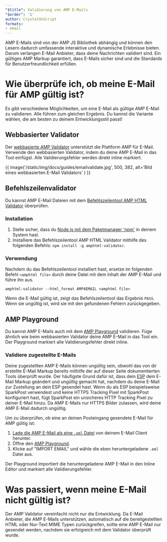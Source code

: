 ```yaml
---
"$title": Validierung von AMP E-Mails
"$order": '1'
author: CrystalOnScript
formats:
- email
---
```


AMP E-Mails sind von der AMP JS Bibliothek abhängig und können den Lesern dadurch umfassende interaktive und dynamische Erlebnisse bieten. Darum verlangen E-Mail Anbieter, dass deine Nachrichten validiert sind. Ein gültiges AMP Markup garantiert, dass E-Mails sicher sind und die Standards für Benutzerfreundlichkeit erfüllen.

# Wie überprüfe ich, ob meine E-Mail für AMP gültig ist?

Es gibt verschiedene Möglichkeiten, um eine E-Mail als gültige AMP E-Mail zu validieren. Alle führen zum gleichen Ergebnis. Du kannst die Variante wählen, die am besten zu deinem Entwicklungsstil passt!

## Webbasierter Validator

Der [webbasierte AMP Validator](https://validator.ampproject.org/#htmlFormat=AMP4EMAIL) unterstützt die Plattform AMP für E-Mail. Verwende den webbasierten Validator, indem du deine AMP E-Mail in das Tool einfügst. Alle Validierungsfehler werden direkt inline markiert.

{{ image('/static/img/docs/guides/emailvalidate.jpg', 500, 382, alt='Bild eines webbasierten E-Mail Validators' ) }}

## Befehlszeilenvalidator

Du kannst AMP E-Mail Dateien mit dem [Befehlszeilentool AMP HTML Validator](https://www.npmjs.com/package/amphtml-validator) überprüfen.

### Installation

1. Stelle sicher, dass du [Node.js mit dem Paketmanager 'npm'](https://docs.npmjs.com/downloading-and-installing-node-js-and-npm) in deinem System hast.
2. Installiere das Befehlszeilentool AMP HTML Validator mithilfe des folgenden Befehls: `npm install -g amphtml-validator`.

### Verwendung

Nachdem du das Befehlszeilentool installiert hast, ersetze im folgenden Befehl `<amphtml file>` durch deine Datei mit dem Inhalt der AMP E-Mail und führe ihn aus.

```
amphtml-validator --html_format AMP4EMAIL <amphtml file>
```

Wenn die E-Mail gültig ist, zeigt das Befehlszeilentool das Ergebnis `PASS`. Wenn sie ungültig ist, wird sie mit den gefundenen Fehlern zurückgegeben.

## AMP Playground

Du kannst AMP E-Mails auch mit dem [AMP Playground](https://playground.amp.dev/?runtime=amp4email) validieren. Füge ähnlich wie beim webbasierten Validator deine AMP E-Mail in das Tool ein. Der Playground markiert alle Validierungsfehler direkt inline.

### Validiere zugestellte E-Mails

Deine zugestellten AMP E-Mails können ungültig sein, obwohl das von dir erstellte E-Mail Markup bereits mithilfe der auf dieser Seite dokumentierten Tools überprüft wurde. Der häufigste Grund dafür ist, dass dein [ESP](https://amp.dev/support/faq/email-support/) dein E-Mail Markup geändert und ungültig gemacht hat, nachdem du deine E-Mail zur Zustellung an dein ESP gesendet hast. Wenn du als ESP beispielsweise SparkPost verwendest und keine HTTPS Tracking Pixel mit SparkPost konfiguriert hast, fügt SparkPost ein unsicheres HTTP Tracking Pixel zu deiner E-Mail hinzu. Da AMP E-Mails nur HTTPS Bilder zulassen, wird deine AMP E-Mail dadurch ungültig.

Um zu überprüfen, ob eine an deinen Posteingang gesendete E-Mail für AMP gültig ist:

1. [Lade die AMP E-Mail als eine `.eml` Datei](https://www.codetwo.com/kb/export-email-to-file) von deinem E-Mail Client herunter.
2. Öffne den [AMP Playground](https://playground.amp.dev/?runtime=amp4email).
3. Klicke auf "IMPORT EMAIL" und wähle die eben heruntergeladene `.eml` Datei aus.

Der Playground importiert die heruntergeladene AMP E-Mail in den Inline Editor und markiert alle Validierungsfehler.

# Was passiert, wenn meine E-Mail nicht gültig ist?

Der AMP Validator vereinfacht nicht nur die Entwicklung. Da E-Mail Anbieter, die AMP E-Mails unterstützen, automatisch auf die bereitgestellten HTML oder Nur-Text MIME Typen zurückgreifen, sollte eine AMP E-Mail nur gesendet werden, nachdem sie erfolgreich mit dem Validator überprüft wurde.
